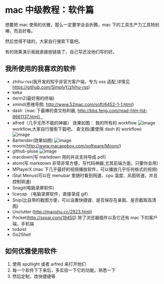 # mac 中级教程：软件篇
想要把 mac 使用的优雅，那么一定要学会会折腾，mac 下的工具生产力工具特别棒，而且好看。


然后觉得不错的，大家自行搜索下载吧。

有的效果演示我就直接放链接了，自己写还没他们写的好。

## 我所使用的我喜欢的软件
- zhihu-rss(我开发的知乎非官方客户端，专为 osx 适配,详情见 https://github.com/SimplyY/zhihu-rss)
- keka
- iterm2(最好用的终端)
- xmind(思维导图, http://www.52mac.com/soft/6452-1-1.html)
- dash（mac 下最棒的查文档利器, http://bbs.feng.com/read-htm-tid-8661137.html）
- alfred（几乎无所不能的神器）
效果如图：
 我的所有的 workflow
![image](https://cloud.githubusercontent.com/assets/8455579/9675053/01aa0e08-52eb-11e5-9d37-1655cc12f93f.png)
workflow,大家自行搜索下载吧。
查文档(要使用 dash 的 workflow)
![image](https://cloud.githubusercontent.com/assets/8455579/9675073/58745d56-52eb-11e5-9fe1-f11e1325ba11.png)
- Bartender(效果如图)
![image](https://cloud.githubusercontent.com/assets/8455579/9675088/aa24e1c0-52eb-11e5-9462-6204b86fef1a.png)
- moom(http://www.macappbox.com/software/Moom/)
- github-pluse
![image](https://cloud.githubusercontent.com/assets/8455579/9675098/e888808e-52eb-11e5-85f1-a55c0b94ff99.png)
- macdown(写 markdown 用的并且支持导成 pdf)
- atom(写 markdown 非常非常方便，写代码神器,尤其前端方面，只要你会用)
- MPlayerX (mac 下几乎最好的视频播放软件，可以播放几乎任何格式的视频)
- iStat Menus(可以在 menubar 里随时看到网速、cpu 温度、风扇转速，并且控制转速)
- Snagit(电脑录屏软件)
- licecap （电脑录屏软件，直接录成 gif）
- Snip(比自带的截图方便，可以设置快捷键、是否保存在桌面、是否截取高清图)
- Unclutter (http://maoshu.cc/2923.html)
- Pocket(http://sspai.com/19450) 除了浏览器插件以及它还有 mac 下的客户端，手机端
- todoist
- Go2Shell

## 如何优雅使用软件
1. 使用 spotlight 或者 arfred 来打开他们
2. 每一个软件下下来后，多实验一下它的功能，熟悉一下
3. 然后定制，改快捷键等
